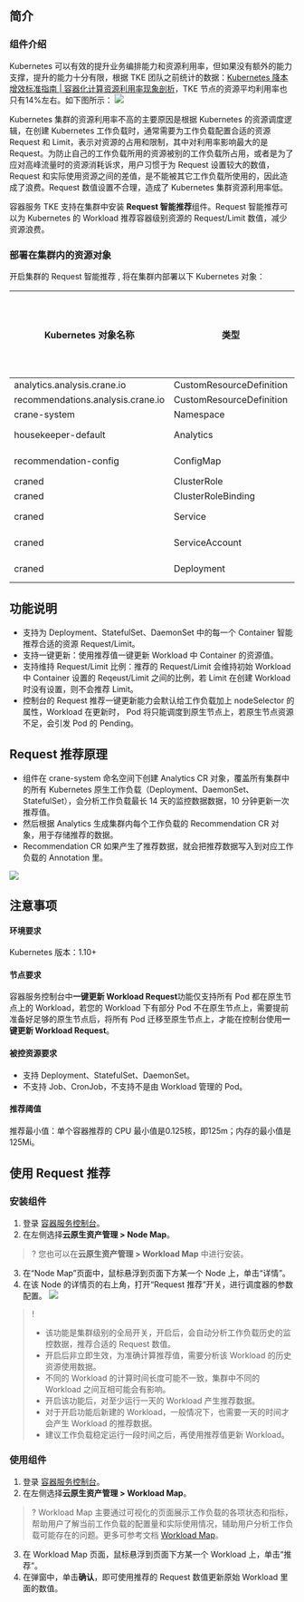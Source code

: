 


## 简介


### 组件介绍

Kubernetes 可以有效的提升业务编排能力和资源利用率，但如果没有额外的能力支撑，提升的能力十分有限，根据 TKE 团队之前统计的数据：[Kubernetes 降本增效标准指南 | 容器化计算资源利用率现象剖析](https://mp.weixin.qq.com/s/8sHsI1pVm-1RX5w1F3uWPg)，TKE 节点的资源平均利用率也只有14%左右。如下图所示：
![](https://main.qcloudimg.com/raw/b0a71f06a0aba33be0df9fc2a7e772bf.png)


Kubernetes 集群的资源利用率不高的主要原因是根据 Kubernetes 的资源调度逻辑，在创建 Kubernetes 工作负载时，通常需要为工作负载配置合适的资源 Request 和 Limit，表示对资源的占用和限制，其中对利用率影响最大的是 Request。为防止自己的工作负载所用的资源被别的工作负载所占用，或者是为了应对高峰流量时的资源消耗诉求，用户习惯于为 Request 设置较大的数值，Request 和实际使用资源之间的差值，是不能被其它工作负载所使用的，因此造成了浪费。Request 数值设置不合理，造成了 Kubernetes 集群资源利用率低。

容器服务 TKE 支持在集群中安装 **Request 智能推荐**组件。Request 智能推荐可以为 Kubernetes 的 Workload 推荐容器级别资源的 Request/Limit 数值，减少资源浪费。

### 部署在集群内的资源对象

开启集群的 Request 智能推荐 , 将在集群内部署以下 Kubernetes 对象：

| Kubernetes 对象名称               | 类型                     | 默认占用资源 | 所属 Namespaces |
| --------------------------------- | ------------------------ | ------------ | --------------- |
| analytics.analysis.crane.io       | CustomResourceDefinition | -            | -               |
| recommendations.analysis.crane.io | CustomResourceDefinition | -            | -               |
| crane-system                      | Namespace                | -            | -               |
| housekeeper-default               | Analytics                | -            | crane-system    |
| recommendation-config             | ConfigMap                | -            | crane-system    |
| craned                            | ClusterRole              | -            | -               |
| craned                            | ClusterRoleBinding       | -            | -               |
| craned                            | Service                  | -            | crane-system    |
| craned                            | ServiceAccount           | -            | crane-system    |
| craned                            | Deployment               | -            | crane-system    |


## 功能说明

  - 支持为 Deployment、StatefulSet、DaemonSet 中的每一个 Container 智能推荐合适的资源 Request/Limit。
  - 支持一键更新：使用推荐值一键更新 Workload 中 Container 的资源值。
  - 支持维持 Request/Limit 比例：推荐的 Request/Limit 会维持初始 Workload 中 Container 设置的 Reqeust/Limit 之间的比例，若 Limit 在创建 Workload 时没有设置，则不会推荐 Limit。
  - 控制台的 Request 推荐一键更新能力会默认给工作负载加上 nodeSelector 的属性，Workload 在更新时， Pod 将只能调度到原生节点上，若原生节点资源不足，会引发 Pod 的 Pending。

## Request 推荐原理

- 组件在 crane-system 命名空间下创建 Analytics CR 对象，覆盖所有集群中的所有 Kubernetes 原生工作负载（Deployment、DaemonSet、StatefulSet），会分析工作负载最长 14 天的监控数据数据，10 分钟更新一次推荐值。
- 然后根据 Analytics 生成集群内每个工作负载的 Recommendation CR 对象，用于存储推荐的数据。
- Recommendation CR 如果产生了推荐数据，就会把推荐数据写入到对应工作负载的 Annotation 里。

![](https://qcloudimg.tencent-cloud.cn/raw/814d0d52c0adec6dac7c0b5e6278bd6a.png)

## 注意事项

#### 环境要求

Kubernetes 版本：1.10+


#### 节点要求
容器服务控制台中**一键更新 Workload Request**功能仅支持所有 Pod 都在原生节点上的 Workload，若您的 Workload 下有部分 Pod 不在原生节点上，需要提前准备好足够的原生节点后，将所有 Pod 迁移至原生节点上，才能在控制台使用**一键更新 Workload Request**。

#### 被控资源要求

- 支持 Deployment、StatefulSet、DaemonSet。
- 不支持 Job、CronJob，不支持不是由 Workload 管理的 Pod。

#### 推荐阈值

推荐最小值：单个容器推荐的 CPU 最小值是0.125核，即125m；内存的最小值是125Mi。

## 使用 Request 推荐

### 安装组件


1. 登录 [容器服务控制台](https://console.cloud.tencent.com/tke2/cluster?rid=8)。
2. 在左侧选择**云原生资产管理 > Node Map**。
>? 您也可以在**云原生资产管理 > Workload Map** 中进行安装。
>
3. 在“Node Map”页面中，鼠标悬浮到页面下方某一个 Node 上，单击“详情”。
4. 在该 Node 的详情页的右上角，打开“Request 推荐”开关，进行调度器的参数配置。
![](https://qcloudimg.tencent-cloud.cn/raw/a1e1dd9a7904168a41d07e61d311039d.png)
>!
>- 该功能是集群级别的全局开关，开启后，会自动分析工作负载历史的监控数据，推荐合适的 Request 数值。
>- 开启后非立即生效，为准确计算推荐值，需要分析该 Workload 的历史资源使用数据。
>- 不同的 Workload 的计算时间长度可能不一致，集群中不同的 Workload 之间互相可能会有影响。
>- 开启该功能后，对至少运行一天的 Workload 产生推荐数据。
>- 对于开启功能后新建的 Workload，一般情况下，也需要一天的时间才会产生 Workload 的推荐数据。
>- 建议工作负载稳定运行一段时间之后，再使用推荐值更新 Workload。

### 使用组件

1. 登录 [容器服务控制台](https://console.cloud.tencent.com/tke2/cluster?rid=8)。
2. 在左侧选择**云原生资产管理 > Workload Map**。
>? Workload Map 主要通过可视化的页面展示工作负载的各项状态和指标，帮助用户了解当前工作负载的配置量和实际使用情况，辅助用户分析工作负载可能存在的问题。更多可参考文档 [Workload Map](https://cloud.tencent.com/document/product/457/78330)。
>
3. 在 Workload Map 页面，鼠标悬浮到页面下方某一个 Workload 上，单击“推荐”。
3. 在弹窗中，单击**确认**，即可使用推荐的 Request 数值更新原始 Workload 里面的数值。







